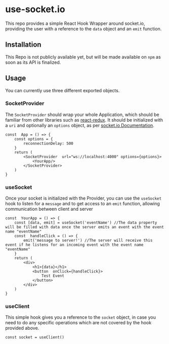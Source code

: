 # use-socket.io

This repo provides a simple React Hook Wrapper around socket.io, providing the user with a reference to the `data` object and an `emit` function.

## Installation

This Repo is not publicly available yet, but will be made available on `npm` as soon as its API is finalized.

## Usage

You can currently use three different exported objects.

### SocketProvider

The `SocketProvider` should wrap your whole Application, which should be familiar from other libraries such as [react-redux](https://github.com/reduxjs/react-redux). It should be initialized with a `uri` and optionally an `options` object, as per [socket.io Documentation](https://socket.io/docs/client-api/#io-url-options).

```
const  App = () => {
	const options = {
		reconnectionDelay: 500
	}
	return (
		<SocketProvider  url="ws://localhost:4000" options={options}>
			<YourApp/>
		</SocketProvider>
	)
}

```

### useSocket

Once your socket is initialized with the Provider, you can use the `useSocket` hook to listen for a `message` and to get access to an `emit` function, allowing communication between client and server

```
const  YourApp = () => {
	const [data, emit] = useSocket('eventName') //The data property will be filled with data once the server emits an event with the event name "eventName"
	const  handleClick = () => {
		emit('message to server!') //The server will receive this event if he listens for an incoming event with the event name "eventName"
	}
	return (
		<div>
			<h1>{data}</h1>
			<button  onClick={handleClick}>
				Test Event
			</button>
		</div>
	)
}

```

### useClient

This simple hook gives you a reference to the `socket` object, in case you need to do any specific operations which are not covered by the hook provided above.

`const socket = useClient()`
